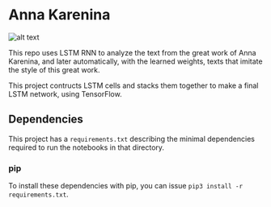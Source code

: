 # Anna Karenina

![alt text](http://thehundredbooks.com/anna%20k.jpg "Tolstoy and The Book")

This repo uses LSTM RNN to analyze the text from the great work of Anna Karenina,
and later automatically, with the learned weights, texts that imitate the style of this great work.

This project contructs LSTM cells and stacks them together to make a final LSTM network, using TensorFlow.

## Dependencies

This project has a `requirements.txt` describing the minimal dependencies required to run the notebooks in that directory.

### pip

To install these dependencies with pip, you can issue `pip3 install -r requirements.txt`.
